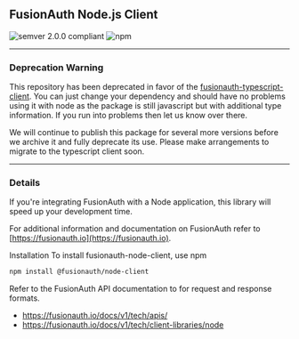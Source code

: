 ## FusionAuth Node.js Client 
![semver 2.0.0 compliant](http://img.shields.io/badge/semver-2.0.0-brightgreen.svg?style=flat-square) ![npm](https://img.shields.io/npm/v/@fusionauth/node-client?style=flat-square)

---

### Deprecation Warning

This repository has been deprecated in favor of the [fusionauth-typescript-client](https://github.com/FusionAuth/fusionauth-typescript-client). You can just change your dependency and should have no problems using it with node as the package is still javascript but with additional type information. If you run into problems then let us know over there.

We will continue to publish this package for several more versions before we archive it and fully deprecate its use. Please make arrangements to migrate to the typescript client soon.

---

### Details 

If you're integrating FusionAuth with a Node application, this library will speed up your development time.

For additional information and documentation on FusionAuth refer to [https://fusionauth.io](https://fusionauth.io).

Installation
To install fusionauth-node-client, use npm

```bash
npm install @fusionauth/node-client
```

Refer to the FusionAuth API documentation to for request and response formats. 
* https://fusionauth.io/docs/v1/tech/apis/
* https://fusionauth.io/docs/v1/tech/client-libraries/node